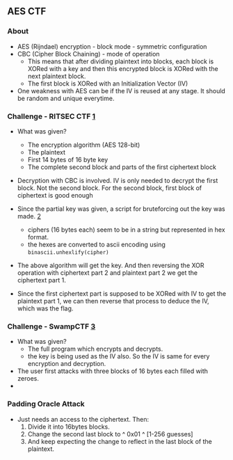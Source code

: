 ## AES CTF

### About

- AES (Rijndael) encryption - block mode - symmetric configuration
- CBC (Cipher Block Chaining) - mode of operation
	- This means that after dividing plaintext into blocks, each block is XORed with a key and then this encrypted block is XORed with the next plaintext block.
	- The first block is XORed with an Initialization Vector (IV)
- One weakness with AES can be if the IV is reused at any stage. It should be random and unique everytime.

### Challenge - RITSEC CTF [1](https://tildeho.me/ritsec-ctf-writeup-recover-aes-cbc-iv/)

- What was given?
	- The encryption algorithm (AES 128-bit)
	- The plaintext
	- First 14 bytes of 16 byte key
	- The complete second block and parts of the first ciphertext block

- Decryption with CBC is involved. IV is only needed to decrypt the first block. Not the second block. For the second block, first block of ciphertext is good enough
- Since the partial key was given, a script for bruteforcing out the key was made. [2](https://gist.github.com/adi928/aeafcfd2f2429d963d2904447401676f)
	- ciphers (16 bytes each) seem to be in a string but represented in hex format.
	- the hexes are converted to ascii encoding using `binascii.unhexlify(cipher)`
- The above algorithm will get the key. And then reversing the XOR operation with ciphertext part 2 and plaintext part 2 we get the ciphertext part 1.
- Since the first ciphertext part is supposed to be XORed with IV to get the plaintext part 1, we can then reverse that process to deduce the IV, which was the flag.

### Challenge - SwampCTF [3](https://blog.h25.io/SwampCTF-AES/)

- What was given?
	- The full program which encrypts and decrypts.
	- the key is being used as the IV also. So the IV is same for every encryption and decryption.
- The user first attacks with three blocks of 16 bytes each filled with zeroes.
- 

### Padding Oracle Attack

- Just needs an access to the ciphertext. Then:
	1. Divide it into 16bytes blocks.
	2. Change the second last block to ^ 0x01 ^ [1-256 guesses]
	3. And keep expecting the change to reflect in the last block of the plaintext. 
